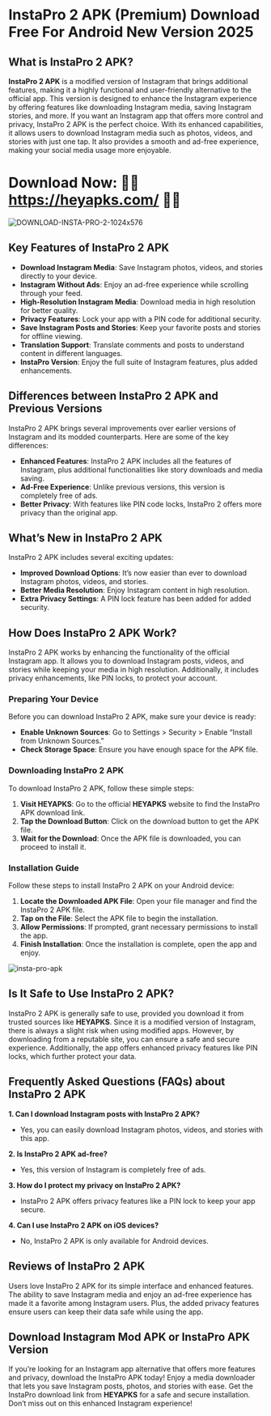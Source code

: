 # InstaPro 2 APK (Premium) Download Free For Android New Version 2025

## What is InstaPro 2 APK?

**InstaPro 2 APK** is a modified version of Instagram that brings additional features, making it a highly functional and user-friendly alternative to the official app. This version is designed to enhance the Instagram experience by offering features like downloading Instagram media, saving Instagram stories, and more. If you want an Instagram app that offers more control and privacy, InstaPro 2 APK is the perfect choice. With its enhanced capabilities, it allows users to download Instagram media such as photos, videos, and stories with just one tap. It also provides a smooth and ad-free experience, making your social media usage more enjoyable.

# Download Now: 🌸🌸 https://heyapks.com/ 🌸🌸

![DOWNLOAD-INSTA-PRO-2-1024x576](https://github.com/user-attachments/assets/c8342694-d682-4d41-8288-7276cac8a54d)

## Key Features of InstaPro 2 APK

- **Download Instagram Media**: Save Instagram photos, videos, and stories directly to your device.
- **Instagram Without Ads**: Enjoy an ad-free experience while scrolling through your feed.
- **High-Resolution Instagram Media**: Download media in high resolution for better quality.
- **Privacy Features**: Lock your app with a PIN code for additional security.
- **Save Instagram Posts and Stories**: Keep your favorite posts and stories for offline viewing.
- **Translation Support**: Translate comments and posts to understand content in different languages.
- **InstaPro Version**: Enjoy the full suite of Instagram features, plus added enhancements.

## Differences between InstaPro 2 APK and Previous Versions

InstaPro 2 APK brings several improvements over earlier versions of Instagram and its modded counterparts. Here are some of the key differences:

- **Enhanced Features**: InstaPro 2 APK includes all the features of Instagram, plus additional functionalities like story downloads and media saving.
- **Ad-Free Experience**: Unlike previous versions, this version is completely free of ads.
- **Better Privacy**: With features like PIN code locks, InstaPro 2 offers more privacy than the original app.

## What’s New in InstaPro 2 APK

InstaPro 2 APK includes several exciting updates:

- **Improved Download Options**: It’s now easier than ever to download Instagram photos, videos, and stories.
- **Better Media Resolution**: Enjoy Instagram content in high resolution.
- **Extra Privacy Settings**: A PIN lock feature has been added for added security.
  
## How Does InstaPro 2 APK Work?

InstaPro 2 APK works by enhancing the functionality of the official Instagram app. It allows you to download Instagram posts, videos, and stories while keeping your media in high resolution. Additionally, it includes privacy enhancements, like PIN locks, to protect your account. 

### Preparing Your Device

Before you can download InstaPro 2 APK, make sure your device is ready:

- **Enable Unknown Sources**: Go to Settings > Security > Enable “Install from Unknown Sources.”
- **Check Storage Space**: Ensure you have enough space for the APK file.

### Downloading InstaPro 2 APK

To download InstaPro 2 APK, follow these simple steps:

1. **Visit HEYAPKS**: Go to the official **HEYAPKS** website to find the InstaPro APK download link.
2. **Tap the Download Button**: Click on the download button to get the APK file.
3. **Wait for the Download**: Once the APK file is downloaded, you can proceed to install it.

### Installation Guide

Follow these steps to install InstaPro 2 APK on your Android device:

1. **Locate the Downloaded APK File**: Open your file manager and find the InstaPro 2 APK file.
2. **Tap on the File**: Select the APK file to begin the installation.
3. **Allow Permissions**: If prompted, grant necessary permissions to install the app.
4. **Finish Installation**: Once the installation is complete, open the app and enjoy.

![insta-pro-apk](https://github.com/user-attachments/assets/7ba2f004-e425-4d72-af8e-4c893788a90b)

## Is It Safe to Use InstaPro 2 APK?

InstaPro 2 APK is generally safe to use, provided you download it from trusted sources like **HEYAPKS**. Since it is a modified version of Instagram, there is always a slight risk when using modified apps. However, by downloading from a reputable site, you can ensure a safe and secure experience. Additionally, the app offers enhanced privacy features like PIN locks, which further protect your data.

## Frequently Asked Questions (FAQs) about InstaPro 2 APK

**1. Can I download Instagram posts with InstaPro 2 APK?**
- Yes, you can easily download Instagram photos, videos, and stories with this app.

**2. Is InstaPro 2 APK ad-free?**
- Yes, this version of Instagram is completely free of ads.

**3. How do I protect my privacy on InstaPro 2 APK?**
- InstaPro 2 APK offers privacy features like a PIN lock to keep your app secure.

**4. Can I use InstaPro 2 APK on iOS devices?**
- No, InstaPro 2 APK is only available for Android devices.

## Reviews of InstaPro 2 APK

Users love InstaPro 2 APK for its simple interface and enhanced features. The ability to save Instagram media and enjoy an ad-free experience has made it a favorite among Instagram users. Plus, the added privacy features ensure users can keep their data safe while using the app.

## Download Instagram Mod APK or InstaPro APK Version

If you’re looking for an Instagram app alternative that offers more features and privacy, download the InstaPro APK today! Enjoy a media downloader that lets you save Instagram posts, photos, and stories with ease. Get the InstaPro download link from **HEYAPKS** for a safe and secure installation. Don’t miss out on this enhanced Instagram experience!
